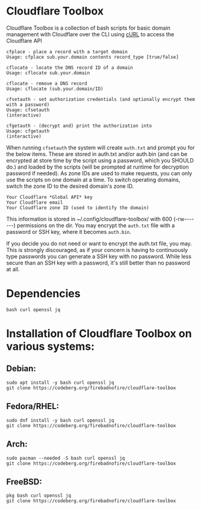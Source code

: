 # Cloudflare Toolbox

Cloudflare Toolbox is a collection of bash scripts for basic domain management with Cloudflare over the CLI using [cURL](https://curl.se/) to access the Cloudflare API

```
cfplace - place a record with a target domain
Usage: cfplace sub.your.domain contents record_type [true/false]

cflocate - locate the DNS record ID of a domain
Usage: cflocate sub.your.domain

cflocate - remove a DNS record
Usage: cflocate (sub.your.domain/ID)

cfsetauth - set authorization credentials (and optionally encrypt them with a password)
Usage: cfsetauth 
(interactive)

cfgetauth - (decrypt and) print the authorization into
Usage: cfgetauth 
(interactive)
```

When running `cfsetauth` the system will create `auth.txt` and prompt you for the below items. These are stored in auth.txt and/or auth.bin (and can be encrypted at store time by the script using a password, which you SHOULD do.) and loaded by the scripts (will be prompted at runtime for decryption password if needed). As zone IDs are used to make requests, you can only use the scripts on one domain at a time. To switch operating domains, switch the zone ID to the desired domain's zone ID.

```
Your Cloudflare *Global API* key
Your Cloudflare email
Your Cloudflare zone ID (used to identify the domain)
```

This information is stored in ~/.config/cloudflare-toolbox/ with 600 (-rw-------) permissions on the dir. You may encrypt the `auth.txt` file with a password or SSH key, where it becomes `auth.bin`.

If you decide you do not need or want to encrypt the auth.txt file, you may. This is strongly discouraged, as if your concern is having to continuously type passwords you can generate a SSH key with no password. While less secure than an SSH key with a password, it's still better than no password at all.

# Dependencies

`bash curl openssl jq`

# Installation of Cloudflare Toolbox on various systems:

## Debian:

```
sudo apt install -y bash curl openssl jq
git clone https://codeberg.org/firebadnofire/cloudflare-toolbox
```

## Fedora/RHEL:

```
sudo dnf install -y bash curl openssl jq
git clone https://codeberg.org/firebadnofire/cloudflare-toolbox
```
## Arch:

```
sudo pacman --needed -S bash curl openssl jq
git clone https://codeberg.org/firebadnofire/cloudflare-toolbox
```
## FreeBSD:

```
pkg bash curl openssl jq
git clone https://codeberg.org/firebadnofire/cloudflare-toolbox
```
